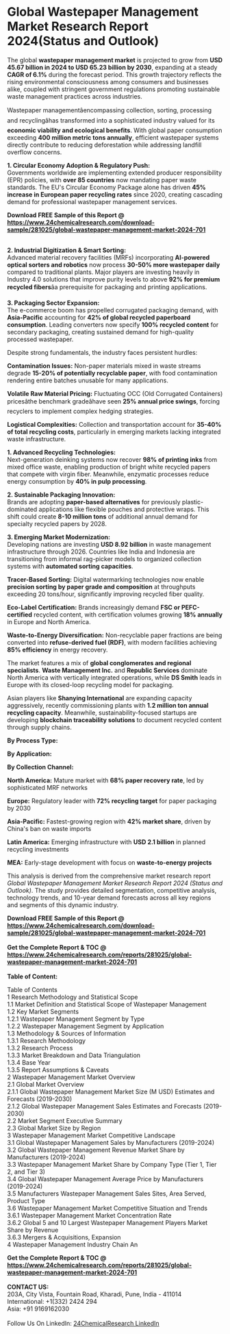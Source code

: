 <h1>Global Wastepaper Management Market Research Report 2024(Status and Outlook)</h1><p>The global <strong>wastepaper management market</strong> is projected to grow from <strong>USD 45.67 billion in 2024 to USD 65.23 billion by 2030</strong>, expanding at a steady <strong>CAGR of 6.1%</strong> during the forecast period. This growth trajectory reflects the rising environmental consciousness among consumers and businesses alike, coupled with stringent government regulations promoting sustainable waste management practices across industries.</p><p>Wastepaper managementâencompassing collection, sorting, processing and recyclingâhas transformed into a sophisticated industry valued for its <strong>economic viability and ecological benefits</strong>. With global paper consumption exceeding <strong>400 million metric tons annually</strong>, efficient wastepaper systems directly contribute to reducing deforestation while addressing landfill overflow concerns.</p><p><strong>1. Circular Economy Adoption &amp; Regulatory Push:</strong><br>
Governments worldwide are implementing extended producer responsibility (EPR) policies, with <strong>over 85 countries</strong> now mandating paper waste standards. The EU's Circular Economy Package alone has driven <strong>45% increase in European paper recycling rates</strong> since 2020, creating cascading demand for professional wastepaper management services.</p><div><b>Download FREE Sample of this Report @ 
            <a href="https://www.24chemicalresearch.com/download-sample/281025/global-wastepaper-management-market-2024-701">
            https://www.24chemicalresearch.com/download-sample/281025/global-wastepaper-management-market-2024-701</a></b></div><br><p><strong>2. Industrial Digitization &amp; Smart Sorting:</strong><br>
Advanced material recovery facilities (MRFs) incorporating <strong>AI-powered optical sorters and robotics</strong> now process <strong>30-50% more wastepaper daily</strong> compared to traditional plants. Major players are investing heavily in Industry 4.0 solutions that improve purity levels to above <strong>92% for premium recycled fibers</strong>âa prerequisite for packaging and printing applications.</p><p><strong>3. Packaging Sector Expansion:</strong><br>
The e-commerce boom has propelled corrugated packaging demand, with <strong>Asia-Pacific</strong> accounting for <strong>42% of global recycled paperboard consumption</strong>. Leading converters now specify <strong>100% recycled content</strong> for secondary packaging, creating sustained demand for high-quality processed wastepaper.</p><p>Despite strong fundamentals, the industry faces persistent hurdles:</p><p><strong>Contamination Issues:</strong> Non-paper materials mixed in waste streams degrade <strong>15-20% of potentially recyclable paper</strong>, with food contamination rendering entire batches unusable for many applications.</p><p><strong>Volatile Raw Material Pricing:</strong> Fluctuating OCC (Old Corrugated Containers) pricesâthe benchmark gradeâhave seen <strong>25% annual price swings</strong>, forcing recyclers to implement complex hedging strategies.</p><p><strong>Logistical Complexities:</strong> Collection and transportation account for <strong>35-40% of total recycling costs</strong>, particularly in emerging markets lacking integrated waste infrastructure.</p><p><strong>1. Advanced Recycling Technologies:</strong><br>
Next-generation deinking systems now recover <strong>98% of printing inks</strong> from mixed office waste, enabling production of bright white recycled papers that compete with virgin fiber. Meanwhile, enzymatic processes reduce energy consumption by <strong>40% in pulp processing</strong>.</p><p><strong>2. Sustainable Packaging Innovation:</strong><br>
Brands are adopting <strong>paper-based alternatives</strong> for previously plastic-dominated applications like flexible pouches and protective wraps. This shift could create <strong>8-10 million tons</strong> of additional annual demand for specialty recycled papers by 2028.</p><p><strong>3. Emerging Market Modernization:</strong><br>
Developing nations are investing <strong>USD 8.92 billion</strong> in waste management infrastructure through 2026. Countries like India and Indonesia are transitioning from informal rag-picker models to organized collection systems with <strong>automated sorting capacities</strong>.</p><p><strong>Tracer-Based Sorting:</strong> Digital watermarking technologies now enable <strong>precision sorting by paper grade and composition</strong> at throughputs exceeding 20 tons/hour, significantly improving recycled fiber quality.</p><p><strong>Eco-Label Certification:</strong> Brands increasingly demand <strong>FSC or PEFC-certified</strong> recycled content, with certification volumes growing <strong>18% annually</strong> in Europe and North America.</p><p><strong>Waste-to-Energy Diversification:</strong> Non-recyclable paper fractions are being converted into <strong>refuse-derived fuel (RDF)</strong>, with modern facilities achieving <strong>85% efficiency</strong> in energy recovery.</p><p>The market features a mix of <strong>global conglomerates and regional specialists</strong>. <strong>Waste Management Inc.</strong> and <strong>Republic Services</strong> dominate North America with vertically integrated operations, while <strong>DS Smith</strong> leads in Europe with its closed-loop recycling model for packaging.</p><p>Asian players like <strong>Shanying International</strong> are expanding capacity aggressively, recently commissioning plants with <strong>1.2 million ton annual recycling capacity</strong>. Meanwhile, sustainability-focused startups are developing <strong>blockchain traceability solutions</strong> to document recycled content through supply chains.</p><p><strong>By Process Type:</strong></p><p><strong>By Application:</strong></p><p><strong>By Collection Channel:</strong></p><p><strong>North America:</strong> Mature market with <strong>68% paper recovery rate</strong>, led by sophisticated MRF networks</p><p><strong>Europe:</strong> Regulatory leader with <strong>72% recycling target</strong> for paper packaging by 2030</p><p><strong>Asia-Pacific:</strong> Fastest-growing region with <strong>42% market share</strong>, driven by China's ban on waste imports</p><p><strong>Latin America:</strong> Emerging infrastructure with <strong>USD 2.1 billion</strong> in planned recycling investments</p><p><strong>MEA:</strong> Early-stage development with focus on <strong>waste-to-energy projects</strong></p><p>This analysis is derived from the comprehensive market research report <em>Global Wastepaper Management Market Research Report 2024 (Status and Outlook)</em>. The study provides detailed segmentation, competitive analysis, technology trends, and 10-year demand forecasts across all key regions and segments of this dynamic industry.</p><div><b>Download FREE Sample of this Report @ 
            <a href="https://www.24chemicalresearch.com/download-sample/281025/global-wastepaper-management-market-2024-701">
            https://www.24chemicalresearch.com/download-sample/281025/global-wastepaper-management-market-2024-701</a></b></div><br><div><b>Get the Complete Report & TOC @ 
            <a href="https://www.24chemicalresearch.com/reports/281025/global-wastepaper-management-market-2024-701">
            https://www.24chemicalresearch.com/reports/281025/global-wastepaper-management-market-2024-701</a></b></div><br>
            <b>Table of Content:</b><p>Table of Contents<br />
 1 Research Methodology and Statistical Scope<br />
 1.1 Market Definition and Statistical Scope of Wastepaper Management<br />
 1.2 Key Market Segments<br />
 1.2.1 Wastepaper Management Segment by Type<br />
 1.2.2 Wastepaper Management Segment by Application<br />
 1.3 Methodology & Sources of Information<br />
 1.3.1 Research Methodology<br />
 1.3.2 Research Process<br />
 1.3.3 Market Breakdown and Data Triangulation<br />
 1.3.4 Base Year<br />
 1.3.5 Report Assumptions & Caveats<br />
 2 Wastepaper Management Market Overview<br />
 2.1 Global Market Overview<br />
 2.1.1 Global Wastepaper Management Market Size (M USD) Estimates and Forecasts (2019-2030)<br />
 2.1.2 Global Wastepaper Management Sales Estimates and Forecasts (2019-2030)<br />
 2.2 Market Segment Executive Summary<br />
 2.3 Global Market Size by Region<br />
 3 Wastepaper Management Market Competitive Landscape<br />
 3.1 Global Wastepaper Management Sales by Manufacturers (2019-2024)<br />
 3.2 Global Wastepaper Management Revenue Market Share by Manufacturers (2019-2024)<br />
 3.3 Wastepaper Management Market Share by Company Type (Tier 1, Tier 2, and Tier 3)<br />
 3.4 Global Wastepaper Management Average Price by Manufacturers (2019-2024)<br />
 3.5 Manufacturers Wastepaper Management Sales Sites, Area Served, Product Type<br />
 3.6 Wastepaper Management Market Competitive Situation and Trends<br />
 3.6.1 Wastepaper Management Market Concentration Rate<br />
 3.6.2 Global 5 and 10 Largest Wastepaper Management Players Market Share by Revenue<br />
 3.6.3 Mergers & Acquisitions, Expansion<br />
 4 Wastepaper Management Industry Chain An</p><div><b>Get the Complete Report & TOC @ 
            <a href="https://www.24chemicalresearch.com/reports/281025/global-wastepaper-management-market-2024-701">
            https://www.24chemicalresearch.com/reports/281025/global-wastepaper-management-market-2024-701</a></b></div><br><b>CONTACT US:</b><br>
            203A, City Vista, Fountain Road, Kharadi, Pune, India - 411014<br>
            International: +1(332) 2424 294<br>
            Asia: +91 9169162030 <br><br>
            Follow Us On LinkedIn: <a href="https://www.linkedin.com/company/24chemicalresearch/">24ChemicalResearch LinkedIn</a>